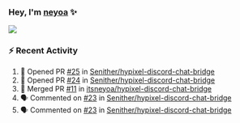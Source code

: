 ### Hey, I'm [neyoa][website] ✨

![](https://github-readme-stats.vercel.app/api?username=itsneyoa&show_icons=true&theme=midnight-purple&hide_border=true&count_private=true) 

### :zap: Recent Activity

<!--START_SECTION:activity-->
1. 💪 Opened PR [#25](https://github.com/Senither/hypixel-discord-chat-bridge/pull/25) in [Senither/hypixel-discord-chat-bridge](https://github.com/Senither/hypixel-discord-chat-bridge)
2. 💪 Opened PR [#24](https://github.com/Senither/hypixel-discord-chat-bridge/pull/24) in [Senither/hypixel-discord-chat-bridge](https://github.com/Senither/hypixel-discord-chat-bridge)
3. 🎉 Merged PR [#11](https://github.com/itsneyoa/hypixel-discord-chat-bridge/pull/11) in [itsneyoa/hypixel-discord-chat-bridge](https://github.com/itsneyoa/hypixel-discord-chat-bridge)
4. 🗣 Commented on [#23](https://github.com/Senither/hypixel-discord-chat-bridge/issues/23) in [Senither/hypixel-discord-chat-bridge](https://github.com/Senither/hypixel-discord-chat-bridge)
5. 🗣 Commented on [#23](https://github.com/Senither/hypixel-discord-chat-bridge/issues/23) in [Senither/hypixel-discord-chat-bridge](https://github.com/Senither/hypixel-discord-chat-bridge)
<!--END_SECTION:activity-->

<!--Now playing maybe? https://github.com/novatorem/novatorem-->

[website]: https://neyoa.me
